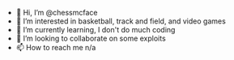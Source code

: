 - 👋 Hi, I’m @chessmcface
- 👀 I’m interested in basketball, track and field, and video games
- 🌱 I’m currently learning, I don't do much coding
- 💞️ I’m looking to collaborate on some exploits
- 📫 How to reach me n/a

<!---
chessmcface/chessmcface is a ✨ special ✨ repository because its `README.md` (this file) appears on your GitHub profile.
You can click the Preview link to take a look at your changes.
--->
